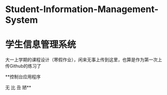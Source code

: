 # Student-Information-Management-System
# 学生信息管理系统
大一上学期的课程设计（寒假作业），闲来无事上传到这里，也算是作为第一次上传Github的练习了

**控制台应用程序

无 比 丑 陋**  
